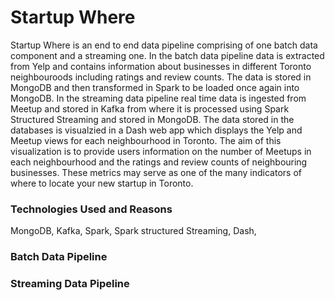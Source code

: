 # Startup Where 

Startup Where is an end to end data pipeline comprising of one batch data component and a streaming one. In the batch data pipeline data is extracted from Yelp and contains information about businesses in different Toronto neighbouroods including ratings and review counts. The data is stored in MongoDB and then transformed in Spark to be loaded once again into MongoDB. In the streaming data pipeline real time data is ingested from Meetup and stored in Kafka from where it is processed using Spark Structured Streaming and stored in MongoDB. The data stored in the databases is visualzied in a Dash web app which displays the Yelp and Meetup views for each neighbourhood in Toronto. The aim of this visualization is to provide users information on the number of Meetups in each neighbourhood and the ratings and review counts of neighbouring businesses. These metrics may serve as one of the many indicators of where to locate your new startup in Toronto. 


### Technologies Used and Reasons 

MongoDB,
Kafka,
Spark, 
Spark structured Streaming, 
Dash,

### Batch Data Pipeline



### Streaming Data Pipeline
